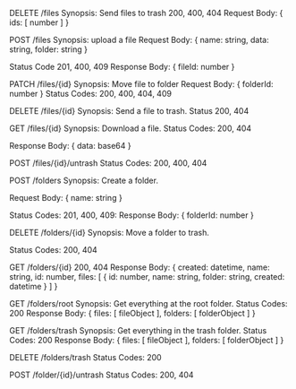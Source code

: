 DELETE /files 
Synopsis:
  Send files to trash
200, 400, 404
Request Body:
{
  ids: [ number ] 
}

POST /files 
Synopsis: upload a file
Request Body:
{ 
  name: string,
  data: string,
  folder: string
}

Status Code 201, 400, 409 
Response Body: 
{ 
  fileId: number 
}

PATCH /files/{id}
  Synopsis: 
    Move file to folder 
    Request Body: 
    { 
      folderId: number
    }
  Status Codes:
    200, 400, 404, 409

DELETE /files/{id}
  Synopsis:
    Send a file to trash.
  Status 200, 404
  
GET /files/{id}
  Synopsis:
    Download a file.
  Status Codes:
    200, 404

  Response Body:
  {
    data: base64
  }

POST /files/{id}/untrash
  Status Codes:
    200, 400, 404

POST /folders
  Synopsis: 
    Create a folder.

  Request Body: 
  {
    name: string
  }

  Status Codes:
    201, 400, 409:
  Response Body: 
  { 
    folderId: number 
  }

DELETE /folders/{id}
  Synopsis: 
    Move a folder to trash.

  Status Codes:
    200, 404

GET /folders/{id} 
  200, 404
  Response Body: 
  {
    created: datetime,
    name: string,
    id: number,
    files: [ 
    { 
      id: number, 
      name: string, 
      folder: string, created: datetime } ]
  }


GET /folders/root
  Synopsis:
    Get everything at the root folder.
  Status Codes:
    200
  Response Body: 
  {
    files: [ fileObject ],
    folders: [ folderObject ]
  }

GET /folders/trash
  Synopsis:
    Get everything in the trash folder.
  Status Codes:
    200
  Response Body:
  {
    files: [ fileObject ],
    folders: [ folderObject ]
  }

DELETE /folders/trash 
  Status Codes:
    200

POST /folder/{id}/untrash 
  Status Codes:
    200, 404

